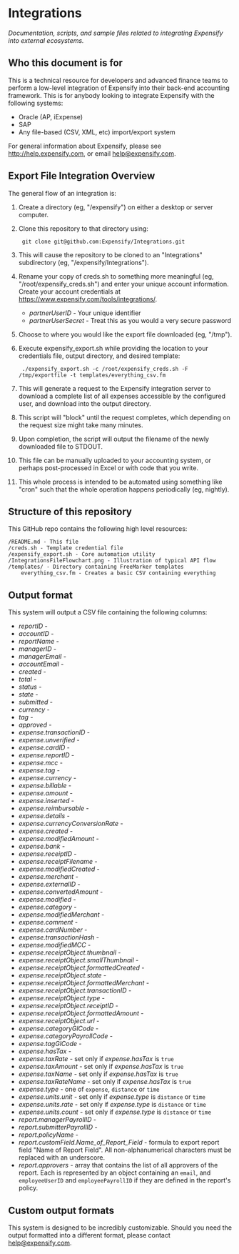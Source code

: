 Integrations
============
*Documentation, scripts, and sample files related to integrating Expensify into external ecosystems.*

Who this document is for
------------------------
This is a technical resource for developers and advanced finance teams to perform a low-level integration of Expensify into their back-end accounting framework.  This is for anybody looking to integrate Expensify with the following systems:

* Oracle (AP, iExpense)
* SAP
* Any file-based (CSV, XML, etc) import/export system

For general information about Expensify, please see <http://help.expensify.com>, or email <help@expensify.com>.

Export File Integration Overview
--------------------------------
The general flow of an integration is:

1. Create a directory (eg, "/expensify") on either a desktop or server computer.

2. Clone this repository to that directory using:

        git clone git@github.com:Expensify/Integrations.git

3. This will cause the repository to be cloned to an "Integrations" subdirectory (eg, "/expensify/Integrations").

4. Rename your copy of creds.sh to something more meaningful (eg, "/root/expensify_creds.sh") and enter your unique account information.  Create your account credentials at <https://www.expensify.com/tools/integrations/>.
    * *partnerUserID* -  Your unique identifier
    * *partnerUserSecret* - Treat this as you would a very secure password

5. Choose to where you would like the export file downloaded (eg, "/tmp").

6. Execute expensify_export.sh while providing the location to your credentials file, output directory, and desired template:

        ./expensify_export.sh -c /root/expensify_creds.sh -F /tmp/exportfile -t templates/everything_csv.fm

7. This will generate a request to the Expensify integration server to download a complete list of all expenses accessible by the configured user, and download into the output directory.

8. This script will "block" until the request completes, which depending on the request size might take many minutes.

9. Upon completion, the script will output the filename of the newly downloaded file to STDOUT.

10. This file can be manually uploaded to your accounting system, or perhaps post-processed in Excel or with code that you write.

11. This whole process is intended to be automated using something like "cron" such that the whole operation happens periodically (eg, nightly).


Structure of this repository
----------------------------
This GitHub repo contains the following high level resources:

    /README.md - This file
    /creds.sh - Template credential file
    /expensify_export.sh - Core automation utility
    /IntegrationsFileFlowchart.png - Illustration of typical API flow
    /templates/ - Directory containing FreeMarker templates
        everything_csv.fm - Creates a basic CSV containing everything

Output format
-------------
This system will output a CSV file containing the following columns:

* *reportID* -
* *accountID* -
* *reportName* -
* *managerID* -
* *managerEmail* -
* *accountEmail* -
* *created* -
* *total* -
* *status* -
* *state* -
* *submitted* -
* *currency* -
* *tag* -
* *approved* -
* *expense.transactionID* -
* *expense.unverified* -
* *expense.cardID* -
* *expense.reportID* -
* *expense.mcc* -
* *expense.tag* -
* *expense.currency* -
* *expense.billable* -
* *expense.amount* -
* *expense.inserted* -
* *expense.reimbursable* -
* *expense.details* -
* *expense.currencyConversionRate* -
* *expense.created* -
* *expense.modifiedAmount* -
* *expense.bank* -
* *expense.receiptID* -
* *expense.receiptFilename* -
* *expense.modifiedCreated* -
* *expense.merchant* -
* *expense.externalID* -
* *expense.convertedAmount* -
* *expense.modified* -
* *expense.category* -
* *expense.modifiedMerchant* -
* *expense.comment* -
* *expense.cardNumber* -
* *expense.transactionHash* -
* *expense.modifiedMCC* -
* *expense.receiptObject.thumbnail* -
* *expense.receiptObject.smallThumbnail* -
* *expense.receiptObject.formattedCreated* -
* *expense.receiptObject.state* -
* *expense.receiptObject.formattedMerchant* -
* *expense.receiptObject.transactionID* -
* *expense.receiptObject.type* -
* *expense.receiptObject.receiptID* -
* *expense.receiptObject.formattedAmount* -
* *expense.receiptObject.url* -
* *expense.categoryGlCode* -
* *expense.categoryPayrollCode* -
* *expense.tagGlCode* -
* *expense.hasTax* -
* *expense.taxRate* - set only if *expense.hasTax* is `true`
* *expense.taxAmount* - set only if *expense.hasTax* is `true`
* *expense.taxName* - set only if *expense.hasTax* is `true`
* *expense.taxRateName* - set only if *expense.hasTax* is `true`
* *expense.type* - one of `expense`, `distance` or `time`
* *expense.units.unit* - set only if *expense.type* is `distance` or `time`
* *expense.units.rate* - set only if *expense.type* is `distance` or `time`
* *expense.units.count* - set only if *expense.type* is `distance` or `time`
* *report.managerPayrollID* -
* *report.submitterPayrollID* -
* *report.policyName* -
* *report.customField.Name_of_Report_Field* - formula to export report field "Name of Report Field". All non-alphanumerical characters must be replaced with an underscore.
* *report.approvers* - array that contains the list of all approvers of the report. Each is represented by an object containing an `email`, and `employeeUserID` and `employeePayrollID` if they are defined in the report's policy.

Custom output formats
---------------------
This system is designed to be incredibly customizable.  Should you need the output formatted into a different format, please contact <help@expensify.com>.
